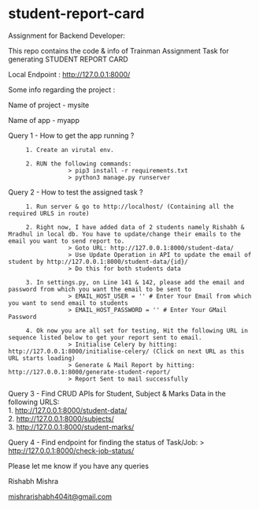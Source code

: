 # student-report-card
Assignment for Backend Developer:

This repo contains the code & info of Trainman Assignment Task for generating STUDENT REPORT CARD

Local Endpoint : http://127.0.0.1:8000/

Some info regarding the project :

Name of project - mysite

Name of app - myapp


Query 1 - How to get the app running ?

         1. Create an virutal env.
         
         2. RUN the following commands:
                     > pip3 install -r requirements.txt 
                     > python3 manage.py runserver


Query 2 - How to test the assigned task ?

         1. Run server & go to http://localhost/ (Containing all the required URLS in route)
         
         2. Right now, I have added data of 2 students namely Rishabh & Mradhul in local db. You have to update/change their emails to the email you want to send report to.  
                     > Goto URL: http://127.0.0.1:8000/student-data/
                     > Use Update Operation in API to update the email of student by http://127.0.0.1:8000/student-data/{id}/
                     > Do this for both students data        
         
         3. In settings.py, on Line 141 & 142, please add the email and password from which you want the email to be sent to
                     > EMAIL_HOST_USER = '' # Enter Your Email from which you want to send email to students
                     > EMAIL_HOST_PASSWORD = '' # Enter Your GMail Password
                     
         4. Ok now you are all set for testing, Hit the following URL in sequence listed below to get your report sent to email.
                     > Initialise Celery by hitting: http://127.0.0.1:8000/initialise-celery/ (Click on next URL as this URL starts loading)
                     > Generate & Mail Report by hitting: http://127.0.0.1:8000/generate-student-report/
                     > Report Sent to mail successfully
                     
Query 3 - Find CRUD APIs for Student, Subject & Marks Data in the following URLS:                   
         1. http://127.0.0.1:8000/student-data/         
         2. http://127.0.0.1:8000/subjects/      
         3. http://127.0.0.1:8000/student-marks/

Query 4 - Find endpoint for finding the status of Task/Job:
         > http://127.0.0.1:8000/check-job-status/
                     
Please let me know if you have any queries 

Rishabh Mishra

mishrarishabh404it@gmail.com

